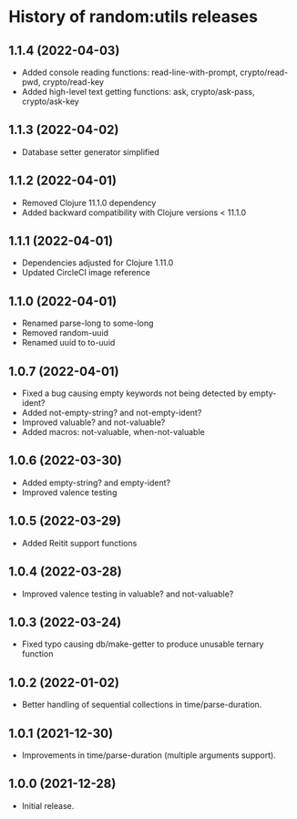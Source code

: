 # History of random:utils releases

## 1.1.4 (2022-04-03)

- Added console reading functions: read-line-with-prompt, crypto/read-pwd, crypto/read-key
- Added high-level text getting functions: ask, crypto/ask-pass, crypto/ask-key

## 1.1.3 (2022-04-02)

- Database setter generator simplified

## 1.1.2 (2022-04-01)

- Removed Clojure 11.1.0 dependency
- Added backward compatibility with Clojure versions < 11.1.0

## 1.1.1 (2022-04-01)

- Dependencies adjusted for Clojure 1.11.0
- Updated CircleCI image reference

## 1.1.0 (2022-04-01)

- Renamed parse-long to some-long
- Removed random-uuid
- Renamed uuid to to-uuid

## 1.0.7 (2022-04-01)

- Fixed a bug causing empty keywords not being detected by empty-ident?
- Added not-empty-string? and not-empty-ident?
- Improved valuable? and not-valuable?
- Added macros: not-valuable, when-not-valuable

## 1.0.6 (2022-03-30)

- Added empty-string? and empty-ident?
- Improved valence testing

## 1.0.5 (2022-03-29)

- Added Reitit support functions

## 1.0.4 (2022-03-28)

- Improved valence testing in valuable? and not-valuable?

## 1.0.3 (2022-03-24)

- Fixed typo causing db/make-getter to produce unusable ternary function

## 1.0.2 (2022-01-02)

- Better handling of sequential collections in time/parse-duration.

## 1.0.1 (2021-12-30)

- Improvements in time/parse-duration (multiple arguments support).

## 1.0.0 (2021-12-28)

- Initial release.


